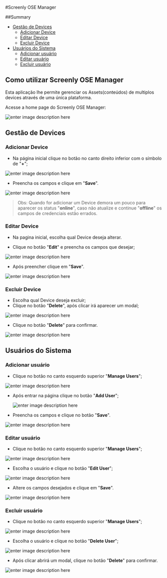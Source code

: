 #Screenly OSE Manager

##Summary 

  - [Gestão de Devices](#section-id-9)
    - [Adicionar Device](#section-id-11)
    - [Editar Device](#section-id-23)
    - [Excluir Device](#section-id-33)
  - [Usuários do Sistema](#section-id-44)
    - [Adicionar usuário](#section-id-46)
    - [Editar usuário](#section-id-60)
    - [Excluir usuário](#section-id-73)
  


## Como utilizar Screenly OSE Manager

Esta aplicação lhe permite gerenciar os Assets(conteúdos) de multiplos devices através de uma única plataforma.  

Acesse a home page do Screenly OSE Manager:

![enter image description here](docs/login.png)

<div id='section-id-9'/>

## Gestão de Devices

<div id='section-id-11'/>

### Adicionar Device

- Na página inicial clique no botão no canto direito inferior com o símbolo de "**+**";  

![enter image description here](docs/add_device.png)

- Preencha os campos e clique em "**Save**".  

![enter image description here](docs/add_modal_device.png)  

> Obs: Quando for adicionar um Device demora um pouco para aparecer os status "**online**", caso não atualize e continue "**offline**" os campos de credenciais estão errados.

<div id='section-id-23'/>

### Editar Device
- Na pagina inicial, escolha qual Device deseja alterar.  

- Clique no botão "**Edit**" e preencha os campos que desejar;  

![enter image description here](docs/edit_device.png)
- Após preencher clique em "**Save**".  

![enter image description here](docs/edit_modal_device.png)

<div id='section-id-33'/>

### Excluir Device

- Escolha qual Device deseja excluir;
- Clique no botão "**Delete**", após clicar irá aparecer um modal;  

 ![enter image description here](docs/delete_device.png)  

- Clique no botão "**Delete**" para confirmar.  

![enter image description here](docs/delete_modal_device.png)  

<div id='section-id-44'/>

## Usuários do Sistema

<div id='section-id-46'/>

### Adicionar usuário

- Clique no botão no canto esquerdo superior "**Manage Users**";  

 ![enter image description here](docs/home_user.png)

- Após entrar na página clique no botão "**Add User**";  

  ![enter image description here](docs/add_user.png)

- Preencha os campos e clique no botão "**Save**".

![enter image description here](docs/add_modal_user.png)
 
<div id='section-id-60'/>

### Editar usuário
- Clique no botão no canto esquerdo superior "**Manage Users**";  

 ![enter image description here](docs/home_user.png)

- Escolha o usuário e clique no botão "**Edit User**";

 ![enter image description here](docs/edit_user.png)

- Altere os campos desejados e clique em "**Save**".

![enter image description here](docs/edit_modal_user.png)

<div id='section-id-73'/>

### Excluir usuário

- Clique no botão no canto esquerdo superior "**Manage Users**";

![enter image description here](docs/home_user.png)

- Escolha o usuário e clique no botão "**Delete User**";

![enter image description here](docs/delete_user.png)

- Após clicar abrirá um modal, clique no botão "**Delete**" para confirmar.

![enter image description here](docs/delete_modal_user.png)
